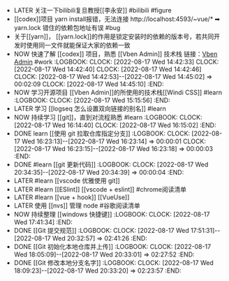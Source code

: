 - LATER 关注一下bilibili复旦教授[[李永安]] #bilibili #figure
- [[codex]]项目 yarn install报错，无法连接 http://localhost:4593/~vue/* ➡ yarn.lock 错住的依赖包地址有误 #bug
- 关于[[yarn]]， [[yarn.lock]]的作用是锁定安装时的依赖的版本号，若共同开发时使用同一文件就能保证大家的依赖一致
- NOW 快速了解 [[codex]] 项目，熟悉 [[Vben Admin]] 技术栈 链接：[Vben Admin](https://vvbin.cn/doc-next/) #work
  :LOGBOOK:
  CLOCK: [2022-08-17 Wed 14:42:33]
  CLOCK: [2022-08-17 Wed 14:42:40]
  CLOCK: [2022-08-17 Wed 14:42:46]
  CLOCK: [2022-08-17 Wed 14:42:53]--[2022-08-17 Wed 14:45:02] =>  00:02:09
  CLOCK: [2022-08-17 Wed 14:45:10]
  :END:
- NOW 学习开源项目 [[Vben Admin]]的所使用的技术栈[[Windi CSS]] #learn
  :LOGBOOK:
  CLOCK: [2022-08-17 Wed 15:15:56]
  :END:
- LATER 学习 [[logseq 怎么设置双向链接的别名]] #learn
- NOW 持续学习 [[git]]，直到对流程熟悉 #learn
  :LOGBOOK:
  CLOCK: [2022-08-17 Wed 16:14:40]
  CLOCK: [2022-08-17 Wed 16:15:02]
  :END:
- DONE learn [[使用 git 拉取仓库指定分支]]
  :LOGBOOK:
  CLOCK: [2022-08-17 Wed 16:23:13]--[2022-08-17 Wed 16:23:14] =>  00:00:01
  CLOCK: [2022-08-17 Wed 16:23:15]--[2022-08-17 Wed 16:23:18] =>  00:00:03
  :END:
- DONE #learn [[git 更新代码]]
  :LOGBOOK:
  CLOCK: [2022-08-17 Wed 20:34:35]--[2022-08-17 Wed 20:34:39] =>  00:00:04
  :END:
- LATER #learn [[vscode 优雅使用 git]]
- LATER #learn [[ESlint]] [[vscode + eslint]] #chrome阅读清单
- LATER #learn [[vue + hook]] [[VueUse]]
- LATER 使用 [[nvs]] 管理 node #谷歌阅读清单
- NOW 持续整理 [[windows 快捷键]]
  :LOGBOOK:
  CLOCK: [2022-08-17 Wed 17:41:34]
  :END:
- DONE [[Git 提交规范]]
  :LOGBOOK:
  CLOCK: [2022-08-17 Wed 17:51:31]--[2022-08-17 Wed 20:32:57] =>  02:41:26
  :END:
- DONE [[Git 初始化本地仓库并上传]]
  :LOGBOOK:
  CLOCK: [2022-08-17 Wed 18:05:09]--[2022-08-17 Wed 20:33:01] =>  02:27:52
  :END:
- DONE [[Git 修改本地分支名字]]
  :LOGBOOK:
  CLOCK: [2022-08-17 Wed 18:09:23]--[2022-08-17 Wed 20:33:20] =>  02:23:57
  :END: